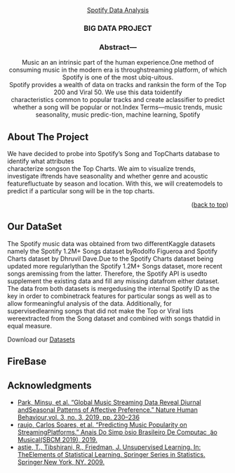 
<!-- PROJECT LOGO -->
<br />
<div align="center">
  <a href="https://github.com/SirDaniel1st/plotyDashWebapp">
    Spotify Data Analysis
  </a>

<h3 align="center">BIG DATA PROJECT</h3>

  <p align="center">
  <h3>Abstract—</h3>Music an an intrinsic part of the human experience.One  method  of  consuming  music  in  the  modern  era  is  throughstreaming  platform,  of  which  Spotify  is  one  of  the  most  ubiq-uitous.  <br>
  Spotify  provides  a  wealth  of  data  on  tracks  and  ranksin  the  form  of  the  Top  200  and  Viral  50.  We  use  this  data  toidentify  <br>
  characteristics  common  to  popular  tracks  and  create  aclassifier  to  predict  whether  a  song  will  be  popular  or  not.Index  Terms—music  trends,  music  seasonality,  music  predic-tion,  machine  learning,  Spotify
  
  </p>
</div>




<!-- ABOUT THE PROJECT -->
## About The Project

We  have  decided  to  probe  into  Spotify’s  Song  and  TopCharts database to identify what attributes <br>characterize songson  the  Top  Charts.  We  aim  to  visualize  trends,  investigate  iftrends have seasonality and whether genre and acoustic featurefluctuate  by  season  and  location.  With  this,  we  will  createmodels to predict if a particular song will be in the top charts.
<p align="right">(<a href="#top">back to top</a>)</p>



<!-- GETTING STARTED -->
## Our DataSet
The  Spotify  music  data  was  obtained  from  two  differentKaggle  datasets  namely  the  Spotify  1.2M+  Songs  dataset  byRodolfo Figueroa and Spotify Charts dataset by Dhruvil Dave.Due to the Spotify Charts dataset being updated more regularlythan the Spotify 1.2M+ Songs dataset, more recent songs aremissing  from  the  latter.  Therefore,  the  Spotify  API  is  usedto  supplement  the  existing  data  and  fill  any  missing  datafrom  either  dataset.  The  data  from  both  datasets  is  mergedusing  the  internal  Spotify  ID  as  the  key  in  order  to  combinetrack  features  for  particular  songs  as  well  as  to  allow  formeaningful  analysis  of  the  data.  Additionally,  for  supervisedlearning  songs  that  did  not  make  the  Top  or  Viral  lists  wereextracted from the Song dataset and combined with songs thatdid in equal measure.

Download our [Datasets](https://myuwi-my.sharepoint.com/:f:/g/personal/rajiv_sadho1_my_uwi_edu/ErZLCIrxDDNLkX9RqA4maS8BK9Y9Q068UeQGermqtMTtHA?e=qrSnIU)   

## FireBase

<!-- ACKNOWLEDGMENTS -->
## Acknowledgments

* [Park, Minsu, et al. “Global Music Streaming Data Reveal Diurnal andSeasonal  Patterns  of  Affective  Preference.”  Nature  Human  Behaviour,vol.  3,  no.  3,  2019,  pp.  230–236](https://doi.org/10.1038/s41562-018-0508-z.)
* [raujo, Carlos Soares, et al. “Predicting Music Popularity on StreamingPlatforms.”  Anais  Do  Simp ́osio  Brasileiro  De  Computac ̧ ̃ao  Musical(SBCM 2019), 2019.](ttps://doi.org/10.5753/sbcm.2019.10436.)
* [astie, T., Tibshirani, R., Friedman, J. Unsupervised Learning. In: TheElements of Statistical Learning. Springer Series in Statistics. Springer,New York, NY. 2009. ](ttps://doi.org/10.1007/978-0-387-84858-714)


